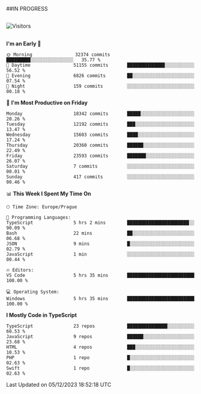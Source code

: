 ##IN PROGRESS
##
![Visitors](https://komarev.com/ghpvc/?username=petrbui&style=for-the-badge&label=Visitors+👀)



##
<!--
[![My GitHub stats](https://github-readme-stats.vercel.app/api?username=petrbui&theme=github_dark)](https://github.com/anuraghazra/github-readme-stats)

[![My wakatime stats](https://github-readme-stats.vercel.app/api/wakatime?username=petrbui&theme=github_dark)](https://github.com/anuraghazra/github-readme-stats)
-->
<!--START_SECTION:waka-->
**I'm an Early 🐤** 

```text
🌞 Morning                32374 commits       █████████░░░░░░░░░░░░░░░░   35.77 % 
🌆 Daytime                51155 commits       ██████████████░░░░░░░░░░░   56.52 % 
🌃 Evening                6826 commits        ██░░░░░░░░░░░░░░░░░░░░░░░   07.54 % 
🌙 Night                  159 commits         ░░░░░░░░░░░░░░░░░░░░░░░░░   00.18 % 
```
📅 **I'm Most Productive on Friday** 

```text
Monday                   18342 commits       █████░░░░░░░░░░░░░░░░░░░░   20.26 % 
Tuesday                  12192 commits       ███░░░░░░░░░░░░░░░░░░░░░░   13.47 % 
Wednesday                15603 commits       ████░░░░░░░░░░░░░░░░░░░░░   17.24 % 
Thursday                 20360 commits       ██████░░░░░░░░░░░░░░░░░░░   22.49 % 
Friday                   23593 commits       ███████░░░░░░░░░░░░░░░░░░   26.07 % 
Saturday                 7 commits           ░░░░░░░░░░░░░░░░░░░░░░░░░   00.01 % 
Sunday                   417 commits         ░░░░░░░░░░░░░░░░░░░░░░░░░   00.46 % 
```


📊 **This Week I Spent My Time On** 

```text
🕑︎ Time Zone: Europe/Prague

💬 Programming Languages: 
TypeScript               5 hrs 2 mins        ███████████████████████░░   90.09 % 
Bash                     22 mins             ██░░░░░░░░░░░░░░░░░░░░░░░   06.68 % 
JSON                     9 mins              █░░░░░░░░░░░░░░░░░░░░░░░░   02.79 % 
JavaScript               1 min               ░░░░░░░░░░░░░░░░░░░░░░░░░   00.44 % 

🔥 Editors: 
VS Code                  5 hrs 35 mins       █████████████████████████   100.00 % 

💻 Operating System: 
Windows                  5 hrs 35 mins       █████████████████████████   100.00 % 
```

**I Mostly Code in TypeScript** 

```text
TypeScript               23 repos            ███████████████░░░░░░░░░░   60.53 % 
JavaScript               9 repos             ██████░░░░░░░░░░░░░░░░░░░   23.68 % 
HTML                     4 repos             ███░░░░░░░░░░░░░░░░░░░░░░   10.53 % 
PHP                      1 repo              █░░░░░░░░░░░░░░░░░░░░░░░░   02.63 % 
Swift                    1 repo              █░░░░░░░░░░░░░░░░░░░░░░░░   02.63 % 
```




 Last Updated on 05/12/2023 18:52:18 UTC
<!--END_SECTION:waka-->
